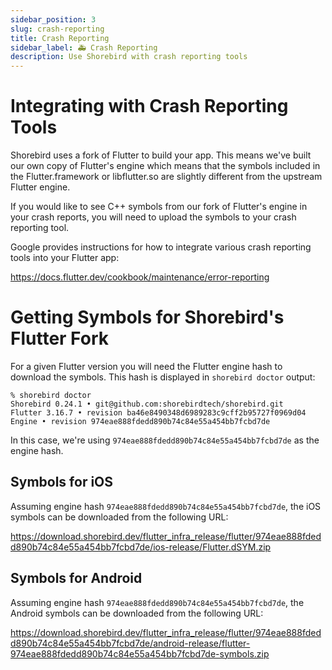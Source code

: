 ```yaml
---
sidebar_position: 3
slug: crash-reporting
title: Crash Reporting
sidebar_label: 🚑 Crash Reporting
description: Use Shorebird with crash reporting tools
---
```


# Integrating with Crash Reporting Tools

Shorebird uses a fork of Flutter to build your app.  This means we've built
our own copy of Flutter's engine which means that the symbols included in
the Flutter.framework or libflutter.so are slightly different from the
upstream Flutter engine.

If you would like to see C++ symbols from our fork of Flutter's engine in your crash reports, you will need to
upload the symbols to your crash reporting tool.

Google provides instructions for how to integrate various crash reporting
tools into your Flutter app:

https://docs.flutter.dev/cookbook/maintenance/error-reporting

# Getting Symbols for Shorebird's Flutter Fork

For a given Flutter version you will need the Flutter engine hash
to download the symbols.  This hash is displayed in `shorebird doctor`
output:
```
% shorebird doctor
Shorebird 0.24.1 • git@github.com:shorebirdtech/shorebird.git
Flutter 3.16.7 • revision ba46e8490348d6989283c9cff2b95727f0969d04
Engine • revision 974eae888fdedd890b74c84e55a454bb7fcbd7de
```

In this case, we're using `974eae888fdedd890b74c84e55a454bb7fcbd7de` as the
engine hash.

## Symbols for iOS

Assuming engine hash `974eae888fdedd890b74c84e55a454bb7fcbd7de`, the iOS symbols can be downloaded from the following URL:

https://download.shorebird.dev/flutter_infra_release/flutter/974eae888fdedd890b74c84e55a454bb7fcbd7de/ios-release/Flutter.dSYM.zip

## Symbols for Android

Assuming engine hash `974eae888fdedd890b74c84e55a454bb7fcbd7de`, the Android symbols can be downloaded from the following URL:

https://download.shorebird.dev/flutter_infra_release/flutter/974eae888fdedd890b74c84e55a454bb7fcbd7de/android-release/flutter-974eae888fdedd890b74c84e55a454bb7fcbd7de-symbols.zip
